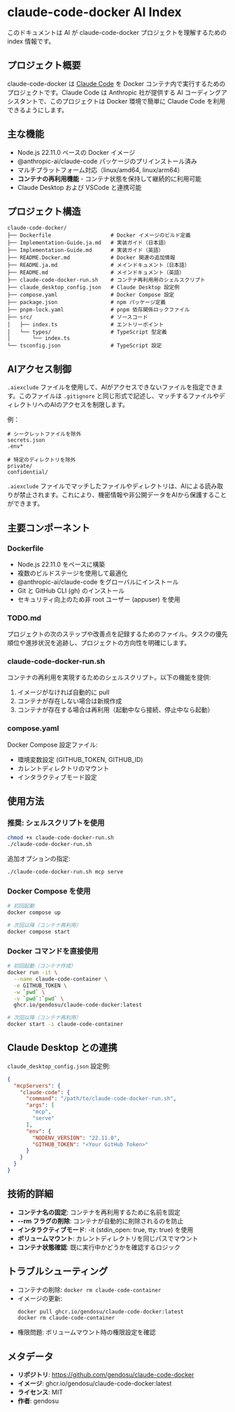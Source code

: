 # claude-code-docker AI Index

このドキュメントは AI が claude-code-docker プロジェクトを理解するための index 情報です。

## プロジェクト概要

claude-code-docker は [Claude Code](https://github.com/anthropics/claude-code) を Docker コンテナ内で実行するためのプロジェクトです。Claude Code は Anthropic 社が提供する AI コーディングアシスタントで、このプロジェクトは Docker 環境で簡単に Claude Code を利用できるようにします。

## 主な機能

- Node.js 22.11.0 ベースの Docker イメージ
- @anthropic-ai/claude-code パッケージのプリインストール済み
- マルチプラットフォーム対応（linux/amd64, linux/arm64）
- **コンテナの再利用機能** - コンテナ状態を保持して継続的に利用可能
- Claude Desktop および VSCode と連携可能

## プロジェクト構造

```
claude-code-docker/
├── Dockerfile                   # Docker イメージのビルド定義
├── Implementation-Guide.ja.md   # 実装ガイド（日本語）
├── Implementation-Guide.md      # 実装ガイド（英語）
├── README.Docker.md             # Docker 関連の追加情報
├── README.ja.md                 # メインドキュメント（日本語）
├── README.md                    # メインドキュメント（英語）
├── claude-code-docker-run.sh    # コンテナ再利用用のシェルスクリプト
├── claude_desktop_config.json   # Claude Desktop 設定例
├── compose.yaml                 # Docker Compose 設定
├── package.json                 # npm パッケージ定義
├── pnpm-lock.yaml               # pnpm 依存関係ロックファイル
├── src/                         # ソースコード
│   ├── index.ts                 # エントリーポイント
│   └── types/                   # TypeScript 型定義
│       └── index.ts
└── tsconfig.json                # TypeScript 設定
```

## AIアクセス制御

`.aiexclude` ファイルを使用して、AIがアクセスできないファイルを指定できます。このファイルは `.gitignore` と同じ形式で記述し、マッチするファイルやディレクトリへのAIのアクセスを制限します。

例：
```
# シークレットファイルを除外
secrets.json
.env*

# 特定のディレクトリを除外
private/
confidential/
```

`.aiexclude` ファイルでマッチしたファイルやディレクトリは、AIによる読み取りが禁止されます。これにより、機密情報や非公開データをAIから保護することができます。

## 主要コンポーネント

### Dockerfile

- Node.js 22.11.0 をベースに構築
- 複数のビルドステージを使用して最適化
- @anthropic-ai/claude-code をグローバルにインストール
- Git と GitHub CLI (gh) のインストール
- セキュリティ向上のため非 root ユーザー (appuser) を使用

### TODO.md

プロジェクトの次のステップや改善点を記録するためのファイル。タスクの優先順位や進捗状況を追跡し、プロジェクトの方向性を明確にします。

### claude-code-docker-run.sh

コンテナの再利用を実現するためのシェルスクリプト。以下の機能を提供:

1. イメージがなければ自動的に pull
2. コンテナが存在しない場合は新規作成
3. コンテナが存在する場合は再利用（起動中なら接続、停止中なら起動）

### compose.yaml

Docker Compose 設定ファイル:
- 環境変数設定 (GITHUB_TOKEN, GITHUB_ID)
- カレントディレクトリのマウント
- インタラクティブモード設定

## 使用方法

### 推奨: シェルスクリプトを使用

```bash
chmod +x claude-code-docker-run.sh
./claude-code-docker-run.sh
```

追加オプションの指定:
```bash
./claude-code-docker-run.sh mcp serve
```

### Docker Compose を使用

```bash
# 初回起動
docker compose up

# 次回以降（コンテナ再利用）
docker compose start
```

### Docker コマンドを直接使用

```bash
# 初回起動（コンテナ作成）
docker run -it \
  --name claude-code-container \
  -e GITHUB_TOKEN \
  -w `pwd` \
  -v `pwd`:`pwd` \
  ghcr.io/gendosu/claude-code-docker:latest

# 次回以降（コンテナ再利用）
docker start -i claude-code-container
```

## Claude Desktop との連携

`claude_desktop_config.json` 設定例:

```json
{
  "mcpServers": {
    "claude-code": {
      "command": "/path/to/claude-code-docker-run.sh",
      "args": [
        "mcp",
        "serve"
      ],
      "env": {
        "NODENV_VERSION": "22.11.0",
        "GITHUB_TOKEN": "<Your GitHub Token>"
      }
    }
  }
}
```

## 技術的詳細

- **コンテナ名の固定**: コンテナを再利用するために名前を固定
- **--rm フラグの削除**: コンテナが自動的に削除されるのを防止
- **インタラクティブモード**: -it (stdin_open: true, tty: true) を使用
- **ボリュームマウント**: カレントディレクトリを同じパスでマウント
- **コンテナ状態確認**: 既に実行中かどうかを確認するロジック

## トラブルシューティング

- コンテナの削除: `docker rm claude-code-container`
- イメージの更新: 
  ```bash
  docker pull ghcr.io/gendosu/claude-code-docker:latest
  docker rm claude-code-container
  ```
- 権限問題: ボリュームマウント時の権限設定を確認

## メタデータ

- **リポジトリ**: https://github.com/gendosu/claude-code-docker
- **イメージ**: ghcr.io/gendosu/claude-code-docker:latest
- **ライセンス**: MIT
- **作者**: gendosu